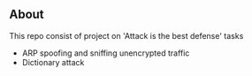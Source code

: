 ## About
This repo consist of project on 'Attack is the best defense' tasks
- ARP spoofing and sniffing unencrypted traffic
- Dictionary attack
